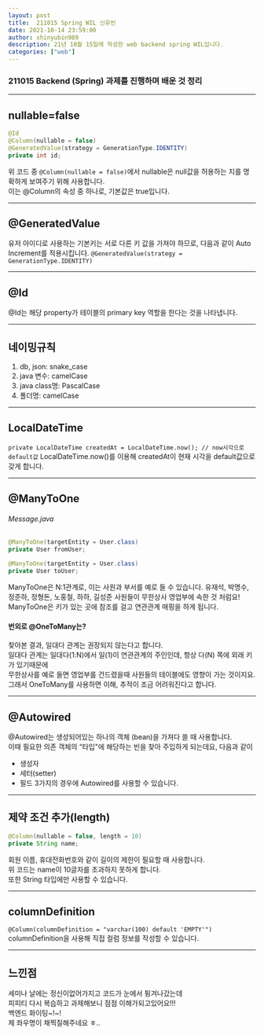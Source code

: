 ```yaml
---
layout: post
title:  211015 Spring WIL 신유빈
date: 2021-10-14 23:59:00
author: shinyubin989
description: 21년 10월 15일에 작성한 web backend spring WIL입니다.
categories: ["web"]
---
```



### 211015 Backend (Spring) 과제를 진행하며 배운 것 정리
***
## nullable=false
```java
@Id
@Column(nullable = false)
@GeneratedValue(strategy = GenerationType.IDENTITY)
private int id;
```
위 코드 중 `@Column(nullable = false)`에서 nullable은 null값을 허용하는 지를 명확하게 보여주기 위해 사용합니다.  
이는 @Column의 속성 중 하나로, 기본값은 true입니다.

***

## @GeneratedValue
유저 아이디로 사용하는 기본키는 서로 다른 키 값을 가져야 하므로, 다음과 같이 Auto Increment를 적용시킵니다.
`@GeneratedValue(strategy = GenerationType.IDENTITY)`

***

## @Id
@Id는 해당 property가 테이블의 primary key 역할을 한다는 것을 나타냅니다.  

***

## 네이밍규칙
1. db, json: snake_case 
2. java 변수: camelCase 
3. java class명: PascalCase 
4. 폴더명: camelCase

***

## LocalDateTime 
`private LocalDateTime createdAt = LocalDateTime.now(); // now시각으로 default값`
LocalDateTime.now()를 이용해 createdAt이 현재 시각을 default값으로 갖게 합니다.

***

## @ManyToOne
###### Message.java
```java
@ManyToOne(targetEntity = User.class)
private User fromUser;

@ManyToOne(targetEntity = User.class)
private User toUser;
```
ManyToOne은 N:1관계로, 이는 사원과 부서를 예로 들 수 있습니다. 유재석, 박명수, 정준하, 정형돈, 노홍철, 하하, 길성준 사원들이 무한상사 영업부에 속한 것 처럼요! 
ManyToOne은 키가 있는 곳에 참조를 걸고 연관관계 매핑을 하게 됩니다.

#### 번외로 @OneToMany는?
찾아본 결과, 일대다 관계는 권장되지 않는다고 합니다.  
일대다 관계는 일대다(1:N)에서 일(1)이 연관관계의 주인인데, 항상 다(N) 쪽에 외래 키가 있기때문에  
무한상사를 예로 들면 영업부를 건드렸을때 사원들의 테이블에도 영향이 가는 것이지요.  
그래서 OneToMany를 사용하면 이해, 추적이 조금 어려워진다고 합니다.

***

## @Autowired 
@Autowired는 생성되어있는 하나의 객체 (bean)을 가져다 쓸 때 사용합니다.  
이때 필요한 의존 객체의 “타입"에 해당하는 빈을 찾아 주입하게 되는데요, 다음과 같이
- 생성자
- 세터(setter)
- 필드
3가지의 경우에 Autowired를 사용할 수 있습니다. 
  
***

## 제약 조건 추가(length)
```java
@Column(nullable = false, length = 10)
private String name;
```
회원 이름, 휴대전화번호와 같이 길이의 제한이 필요할 때 사용합니다.  
위 코드는 name이 10글자를 초과하지 못하게 합니다.  
또한 String 타입에만 사용할 수 있습니다.

***

## columnDefinition
`@Column(columnDefinition = "varchar(100) default 'EMPTY'")`
columnDefinition을 사용해 직접 컬럼 정보를 작성할 수 있습니다.

***

## 느낀점
세미나 날에는 정신이없어가지고 코드가 눈에서 튕겨나갔는데  
피피티 다시 복습하고 과제해보니 점점 이해가되고있어요!!!  
백엔드 화이팅~!~!  
제 좌우명이 채찍질해주네요 ㅎ.. 